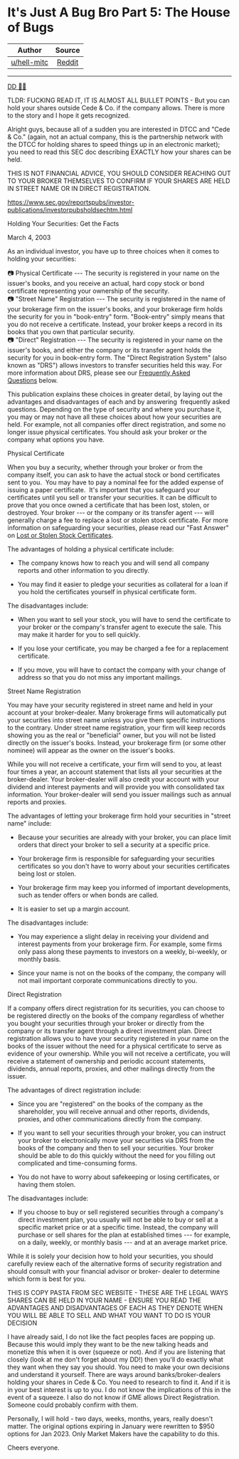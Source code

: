 It's Just A Bug Bro Part 5: The House of Bugs
=============================================

| Author       | Source       | 
| :-------------: |:-------------:|
|  [u/hell-mitc](https://www.reddit.com/user/hell-mitc/) | [Reddit](https://www.reddit.com/r/Superstonk/comments/mvssy2/its_just_a_bug_bro_part_5_the_house_of_bugs/) | 

---

[DD 👨‍🔬](https://www.reddit.com/r/Superstonk/search?q=flair_name%3A%22DD%20%F0%9F%91%A8%E2%80%8D%F0%9F%94%AC%22&restrict_sr=1)

TLDR: FUCKING READ IT, IT IS ALMOST ALL BULLET POINTS - But you can hold your shares outside Cede & Co. if the company allows. There is more to the story and I hope it gets recognized.

Alright guys, because all of a sudden you are interested in DTCC and "Cede & Co." (again, not an actual company, this is the partnership network with the DTCC for holding shares to speed things up in an electronic market); you need to read this SEC doc describing EXACTLY how your shares can be held.

THIS IS NOT FINANCIAL ADVICE, YOU SHOULD CONSIDER REACHING OUT TO YOUR BROKER THEMSELVES TO CONFIRM IF YOUR SHARES ARE HELD IN STREET NAME OR IN DIRECT REGISTRATION.

<https://www.sec.gov/reportspubs/investor-publications/investorpubsholdsechtm.html>

Holding Your Securities: Get the Facts

March 4, 2003

As an individual investor, you have up to three choices when it comes to holding your securities:

📷 Physical Certificate --- The security is registered in your name on the issuer's books, and you receive an actual, hard copy stock or bond certificate representing your ownership of the security.\
📷 "Street Name" Registration --- The security is registered in the name of your brokerage firm on the issuer's books, and your brokerage firm holds the security for you in "book-entry" form. "Book-entry" simply means that you do not receive a certificate. Instead, your broker keeps a record in its books that you own that particular security.\
📷 "Direct" Registration --- The security is registered in your name on the issuer's books, and either the company or its transfer agent holds the security for you in book-entry form. The "Direct Registration System" (also known as "DRS") allows investors to transfer securities held this way. For more information about DRS, please see our [Frequently Asked Questions](https://www.sec.gov/reportspubs/investor-publications/investorpubsholdsechtm.html#faq) below.

This publication explains these choices in greater detail, by laying out the advantages and disadvantages of each and by answering  frequently asked questions. Depending on the type of security and where you purchase it, you may or may not have all these choices about how your securities are held. For example, not all companies offer direct registration, and some no longer issue physical certificates. You should ask your broker or the company what options you have.

Physical Certificate

When you buy a security, whether through your broker or from the company itself, you can ask to have the actual stock or bond certificates sent to you.  You may have to pay a nominal fee for the added expense of issuing a paper certificate.  It's important that you safeguard your certificates until you sell or transfer your securities. It can be difficult to prove that you once owned a certificate that has been lost, stolen, or destroyed. Your broker --- or the company or its transfer agent --- will generally charge a fee to replace a lost or stolen stock certificate. For more information on safeguarding your securities, please read our "Fast Answer" on [Lost or Stolen Stock Certificates](https://www.sec.gov/answers/lostcert.htm).

The advantages of holding a physical certificate include:

-   The company knows how to reach you and will send all company reports and other information to you directly.

-   You may find it easier to pledge your securities as collateral for a loan if you hold the certificates yourself in physical certificate form.

The disadvantages include:

-   When you want to sell your stock, you will have to send the certificate to your broker or the company's transfer agent to execute the sale. This may make it harder for you to sell quickly.

-   If you lose your certificate, you may be charged a fee for a replacement certificate.

-   If you move, you will have to contact the company with your change of address so that you do not miss any important mailings.

Street Name Registration

You may have your security registered in street name and held in your account at your broker-dealer. Many brokerage firms will automatically put your securities into street name unless you give them specific instructions to the contrary. Under street name registration, your firm will keep records showing you as the real or "beneficial" owner, but you will not be listed directly on the issuer's books. Instead, your brokerage firm (or some other nominee) will appear as the owner on the issuer's books.

While you will not receive a certificate, your firm will send to you, at least four times a year, an account statement that lists all your securities at the broker-dealer. Your broker-dealer will also credit your account with your dividend and interest payments and will provide you with consolidated tax information. Your broker-dealer will send you issuer mailings such as annual reports and proxies.

The advantages of letting your brokerage firm hold your securities in "street name" include:

-   Because your securities are already with your broker, you can place limit orders that direct your broker to sell a security at a specific price.

-   Your brokerage firm is responsible for safeguarding your securities certificates so you don't have to worry about your securities certificates being lost or stolen.

-   Your brokerage firm may keep you informed of important developments, such as tender offers or when bonds are called.

-   It is easier to set up a margin account.

The disadvantages include:

-   You may experience a slight delay in receiving your dividend and interest payments from your brokerage firm. For example, some firms only pass along these payments to investors on a weekly, bi-weekly, or monthly basis.

-   Since your name is not on the books of the company, the company will not mail important corporate communications directly to you.

Direct Registration

If a company offers direct registration for its securities, you can choose to be registered directly on the books of the company regardless of whether you bought your securities through your broker or directly from the company or its transfer agent through a direct investment plan. Direct registration allows you to have your security registered in your name on the books of the issuer without the need for a physical certificate to serve as evidence of your ownership. While you will not receive a certificate, you will receive a statement of ownership and periodic account statements, dividends, annual reports, proxies, and other mailings directly from the issuer.

The advantages of direct registration include:

-   Since you are "registered" on the books of the company as the shareholder, you will receive annual and other reports, dividends, proxies, and other communications directly from the company.

-   If you want to sell your securities through your broker, you can instruct your broker to electronically move your securities via DRS from the books of the company and then to sell your securities. Your broker should be able to do this quickly without the need for you filling out complicated and time-consuming forms.

-   You do not have to worry about safekeeping or losing certificates, or having them stolen.

The disadvantages include:

-   If you choose to buy or sell registered securities through a company's direct investment plan, you usually will not be able to buy or sell at a specific market price or at a specific time. Instead, the company will purchase or sell shares for the plan at established times --- for example, on a daily, weekly, or monthly basis --- and at an average market price.

While it is solely your decision how to hold your securities, you should carefully review each of the alternative forms of security registration and should consult with your financial advisor or broker- dealer to determine which form is best for you.

THIS IS COPY PASTA FROM SEC WEBSITE - THESE ARE THE LEGAL WAYS SHARES CAN BE HELD IN YOUR NAME - ENSURE YOU READ THE ADVANTAGES AND DISADVANTAGES OF EACH AS THEY DENOTE WHEN YOU WILL BE ABLE TO SELL AND WHAT YOU WANT TO DO IS YOUR DECISION

I have already said, I do not like the fact peoples faces are popping up. Because this would imply they want to be the new talking heads and monetize this when it is over (squeeze or not). And if you are listening that closely (look at me don't forget about my DD!) then you'll do exactly what they want when they say you should. You need to make your own decisions and understand it yourself. There are ways around banks/broker-dealers holding your shares in Cede & Co. You need to research to find it. And if it is in your best interest is up to you. I do not know the implications of this in the event of a squeeze. I also do not know if GME allows Direct Registration. Someone could probably confirm with them.

Personally, I will hold - two days, weeks, months, years, really doesn't matter. The original options expiring in January were rewritten to $950 options for Jan 2023. Only Market Makers have the capability to do this.

Cheers everyone.
